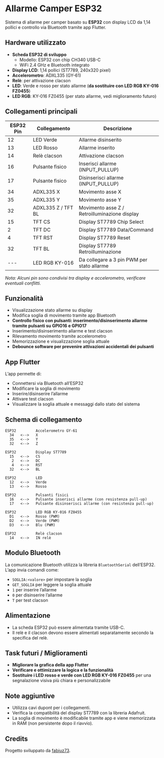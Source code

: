 # Allarme Camper ESP32

Sistema di allarme per camper basato su **ESP32** con display LCD da 1,14 pollici e controllo via Bluetooth tramite app Flutter.

## Hardware utilizzato

- **Scheda ESP32 di sviluppo**
  - Modello: ESP32 con chip CH340 USB-C
  - WiFi 2.4 GHz e Bluetooth integrato
- **Display LCD**: 1,14 pollici (ST7789, 240x320 pixel)
- **Accelerometro**: ADXL335 (GY-61)
- **Relè**: per attivazione clacson
- **LED**: Verde e rosso per stato allarme (**da sostituire con LED RGB KY-016 FZ0455**)
- **LED RGB**: KY-016 FZ0455 (per stato allarme, vedi miglioramento futuro)

## Collegamenti principali

| ESP32 Pin      | Collegamento      | Descrizione               |
| -------------- | ---------------- | ------------------------- |
| 12             | LED Verde        | Allarme disinserito       |
| 13             | LED Rosso        | Allarme inserito          |
| 14             | Relè clacson     | Attivazione clacson       |
| 16             | Pulsante fisico  | Inserisci allarme (INPUT_PULLUP) |
| 17             | Pulsante fisico  | Disinserisci allarme (INPUT_PULLUP) |
| 34             | ADXL335 X        | Movimento asse X          |
| 35             | ADXL335 Y        | Movimento asse Y          |
| 32             | ADXL335 Z / TFT BL | Movimento asse Z / Retroilluminazione display |
| 15             | TFT CS           | Display ST7789 Chip Select|
| 2              | TFT DC           | Display ST7789 Data/Command|
| 4              | TFT RST          | Display ST7789 Reset      |
| 32             | TFT BL           | Display ST7789 Retroilluminazione |
| ---            | LED RGB KY-016   | Da collegare a 3 pin PWM per stato allarme |

*Nota: Alcuni pin sono condivisi tra display e accelerometro, verificare eventuali conflitti.*

## Funzionalità

- Visualizzazione stato allarme su display
- Modifica soglia di movimento tramite app Bluetooth
- **Controllo fisico con pulsanti: inserimento/disinserimento allarme tramite pulsanti su GPIO16 e GPIO17**
- Inserimento/disinserimento allarme e test clacson
- Rilevamento movimento tramite accelerometro
- Memorizzazione e visualizzazione soglia attuale
- **Debounce software per prevenire attivazioni accidentali dei pulsanti**

## App Flutter

L’app permette di:
- Connettersi via Bluetooth all’ESP32
- Modificare la soglia di movimento
- Inserire/disinserire l’allarme
- Attivare test clacson
- Visualizzare la soglia attuale e messaggi dallo stato del sistema

## Schema di collegamento

```
ESP32         Accelerometro GY-61
  34   <-->   X
  35   <-->   Y
  32   <-->   Z

ESP32         Display ST7789
  15   <-->   CS
   2   <-->   DC
   4   <-->   RST
  32   <-->   BL

ESP32         LED
  12   <-->   Verde
  13   <-->   Rosso

ESP32         Pulsanti fisici
  16   <-->   Pulsante inserisci allarme (con resistenza pull-up)
  17   <-->   Pulsante disinserisci allarme (con resistenza pull-up)

ESP32         LED RGB KY-016 FZ0455
  D1   <-->   Rosso (PWM)
  D2   <-->   Verde (PWM)
  D3   <-->   Blu (PWM)

ESP32         Relè clacson
  14   <-->   IN relè
```

## Modulo Bluetooth

La comunicazione Bluetooth utilizza la libreria `BluetoothSerial` dell’ESP32.
L’app invia comandi come:
- `SOGLIA:<valore>` per impostare la soglia
- `GET_SOGLIA` per leggere la soglia attuale
- `1` per inserire l’allarme
- `0` per disinserire l’allarme
- `T` per test clacson

## Alimentazione

- La scheda ESP32 può essere alimentata tramite USB-C.
- Il relè e il clacson devono essere alimentati separatamente secondo la specifica del relè.

## Task futuri / Miglioramenti

- **Migliorare la grafica della app Flutter**
- **Verificare e ottimizzare la logica e la funzionalità**
- **Sostituire i LED rosso e verde con LED RGB KY-016 FZ0455** per una segnalazione visiva più chiara e personalizzabile

## Note aggiuntive

- Utilizza cavi dupont per i collegamenti.
- Verifica la compatibilità del display ST7789 con la libreria Adafruit.
- La soglia di movimento è modificabile tramite app e viene memorizzata in RAM (non persistente dopo il riavvio).

## Credits

Progetto sviluppato da [fabiuz73](https://github.com/fabiuz73).
